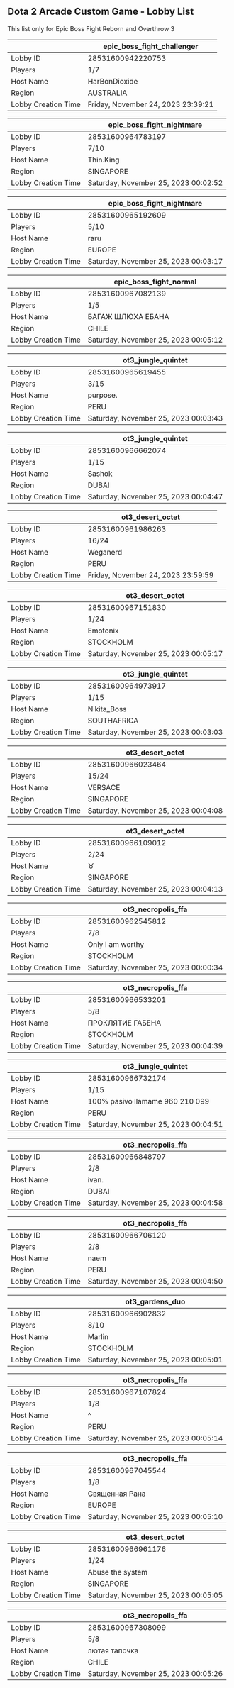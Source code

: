 ## Dota 2 Arcade Custom Game - Lobby List

This list only for Epic Boss Fight Reborn and Overthrow 3

|  | epic_boss_fight_challenger |
| ------ | ------ |
| Lobby ID | 28531600942220753 |
| Players | 1/7 |
| Host Name | HarBonDioxide |
| Region | AUSTRALIA |
| Lobby Creation Time | Friday, November 24, 2023 23:39:21 |


|  | epic_boss_fight_nightmare |
| ------ | ------ |
| Lobby ID | 28531600964783197 |
| Players | 7/10 |
| Host Name | Thin.King |
| Region | SINGAPORE |
| Lobby Creation Time | Saturday, November 25, 2023 00:02:52 |


|  | epic_boss_fight_nightmare |
| ------ | ------ |
| Lobby ID | 28531600965192609 |
| Players | 5/10 |
| Host Name | raru |
| Region | EUROPE |
| Lobby Creation Time | Saturday, November 25, 2023 00:03:17 |


|  | epic_boss_fight_normal |
| ------ | ------ |
| Lobby ID | 28531600967082139 |
| Players | 1/5 |
| Host Name | БАГАЖ ШЛЮХА ЕБАНА |
| Region | CHILE |
| Lobby Creation Time | Saturday, November 25, 2023 00:05:12 |


|  | ot3_jungle_quintet |
| ------ | ------ |
| Lobby ID | 28531600965619455 |
| Players | 3/15 |
| Host Name | purpose. |
| Region | PERU |
| Lobby Creation Time | Saturday, November 25, 2023 00:03:43 |


|  | ot3_jungle_quintet |
| ------ | ------ |
| Lobby ID | 28531600966662074 |
| Players | 1/15 |
| Host Name | Sashok |
| Region | DUBAI |
| Lobby Creation Time | Saturday, November 25, 2023 00:04:47 |


|  | ot3_desert_octet |
| ------ | ------ |
| Lobby ID | 28531600961986263 |
| Players | 16/24 |
| Host Name | Weganerd |
| Region | PERU |
| Lobby Creation Time | Friday, November 24, 2023 23:59:59 |


|  | ot3_desert_octet |
| ------ | ------ |
| Lobby ID | 28531600967151830 |
| Players | 1/24 |
| Host Name | Emotonix <EA> |
| Region | STOCKHOLM |
| Lobby Creation Time | Saturday, November 25, 2023 00:05:17 |


|  | ot3_jungle_quintet |
| ------ | ------ |
| Lobby ID | 28531600964973917 |
| Players | 1/15 |
| Host Name | Nikita_Boss |
| Region | SOUTHAFRICA |
| Lobby Creation Time | Saturday, November 25, 2023 00:03:03 |


|  | ot3_desert_octet |
| ------ | ------ |
| Lobby ID | 28531600966023464 |
| Players | 15/24 |
| Host Name | VERSACE |
| Region | SINGAPORE |
| Lobby Creation Time | Saturday, November 25, 2023 00:04:08 |


|  | ot3_desert_octet |
| ------ | ------ |
| Lobby ID | 28531600966109012 |
| Players | 2/24 |
| Host Name | ♉ |
| Region | SINGAPORE |
| Lobby Creation Time | Saturday, November 25, 2023 00:04:13 |


|  | ot3_necropolis_ffa |
| ------ | ------ |
| Lobby ID | 28531600962545812 |
| Players | 7/8 |
| Host Name | Only I am worthy |
| Region | STOCKHOLM |
| Lobby Creation Time | Saturday, November 25, 2023 00:00:34 |


|  | ot3_necropolis_ffa |
| ------ | ------ |
| Lobby ID | 28531600966533201 |
| Players | 5/8 |
| Host Name | ПРОКЛЯТИЕ ГАБЕНА |
| Region | STOCKHOLM |
| Lobby Creation Time | Saturday, November 25, 2023 00:04:39 |


|  | ot3_jungle_quintet |
| ------ | ------ |
| Lobby ID | 28531600966732174 |
| Players | 1/15 |
| Host Name | 100% pasivo llamame 960 210 099 |
| Region | PERU |
| Lobby Creation Time | Saturday, November 25, 2023 00:04:51 |


|  | ot3_necropolis_ffa |
| ------ | ------ |
| Lobby ID | 28531600966848797 |
| Players | 2/8 |
| Host Name | ivan. |
| Region | DUBAI |
| Lobby Creation Time | Saturday, November 25, 2023 00:04:58 |


|  | ot3_necropolis_ffa |
| ------ | ------ |
| Lobby ID | 28531600966706120 |
| Players | 2/8 |
| Host Name | naem |
| Region | PERU |
| Lobby Creation Time | Saturday, November 25, 2023 00:04:50 |


|  | ot3_gardens_duo |
| ------ | ------ |
| Lobby ID | 28531600966902832 |
| Players | 8/10 |
| Host Name | Marlin |
| Region | STOCKHOLM |
| Lobby Creation Time | Saturday, November 25, 2023 00:05:01 |


|  | ot3_necropolis_ffa |
| ------ | ------ |
| Lobby ID | 28531600967107824 |
| Players | 1/8 |
| Host Name | ^ |
| Region | PERU |
| Lobby Creation Time | Saturday, November 25, 2023 00:05:14 |


|  | ot3_necropolis_ffa |
| ------ | ------ |
| Lobby ID | 28531600967045544 |
| Players | 1/8 |
| Host Name | Священная Рана |
| Region | EUROPE |
| Lobby Creation Time | Saturday, November 25, 2023 00:05:10 |


|  | ot3_desert_octet |
| ------ | ------ |
| Lobby ID | 28531600966961176 |
| Players | 1/24 |
| Host Name | Abuse the system |
| Region | SINGAPORE |
| Lobby Creation Time | Saturday, November 25, 2023 00:05:05 |


|  | ot3_necropolis_ffa |
| ------ | ------ |
| Lobby ID | 28531600967308099 |
| Players | 5/8 |
| Host Name | лютая тапочка |
| Region | CHILE |
| Lobby Creation Time | Saturday, November 25, 2023 00:05:26 |


